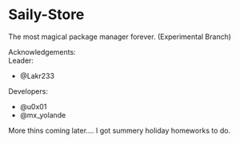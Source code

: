 # Saily-Store  

The most magical package manager forever. (Experimental Branch)   

Acknowledgements:    
Leader:    
- @Lakr233     

Developers:   
- @u0x01     
- @mx_yolande      

More thins coming later.... I got summery holiday homeworks to do.  
